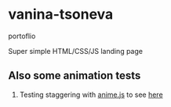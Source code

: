 # vanina-tsoneva
portoflio

Super simple HTML/CSS/JS landing page

## Also some animation tests

1. Testing staggering with <a href="https://github.com/juliangarnier/anime" target="_blank">anime.js</a> to see <a href="https://www.vanina-tsoneva.com/anime/demo1.html">here</a>